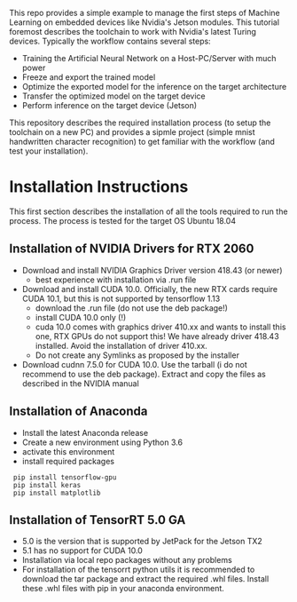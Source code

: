 This repo provides a simple example to manage the first steps of Machine Learning
on embedded devices like Nvidia's Jetson modules. This tutorial foremost describes the
toolchain to work with Nvidia's latest Turing devices. 
Typically the workflow contains several steps:
- Training the Artificial Neural Network on a Host-PC/Server with much power
- Freeze and export the trained model
- Optimize the exported model for the inference on the target architecture
- Transfer the optimized model on the target device
- Perform inference on the target device (Jetson)

This repository describes the required installation process (to setup the toolchain
on a new PC) and provides a sipmle project (simple mnist handwritten character
recognition) to get familiar with the workflow (and test your installation).
# Installation Instructions
This first section describes the installation of all the tools required to run
the process. The process is tested for the target OS Ubuntu 18.04
## Installation of NVIDIA Drivers for RTX 2060
- Download and install NVIDIA Graphics Driver version 418.43 (or newer)
    - best experience with installation via .run file
- Download and install CUDA 10.0. Officially, the new RTX cards require CUDA
  10.1, but this is not supported by tensorflow 1.13
    - download the .run file (do not use the deb package!)
    - install CUDA 10.0 only (!)
    - cuda 10.0 comes with graphics driver 410.xx and wants to install this one, 
      RTX GPUs do not support this! We have already driver 418.43 installed.
      Avoid the installation of driver 410.xx.
    - Do not create any Symlinks as proposed by the installer
- Download cudnn 7.5.0 for CUDA 10.0. Use the tarball (i do not recommend to
  use the deb package). Extract and copy the files as described in the NVIDIA
  manual
  
## Installation of Anaconda
 - Install the latest Anaconda release
 - Create a new environment using Python 3.6
 - activate this environment
 - install required packages
 
```
 pip install tensorflow-gpu
 pip install keras
 pip install matplotlib
```

 ## Installation of TensorRT 5.0 GA
 - 5.0 is the version that is supported by JetPack for the Jetson TX2
 - 5.1 has no support for CUDA 10.0
 - Installation via local repo packages without any problems
 - For installation of the tensorrt python utils it is recommended to 
   download the tar package and extract the required .whl files. Install
   these .whl files with pip in your anaconda environment.
   
